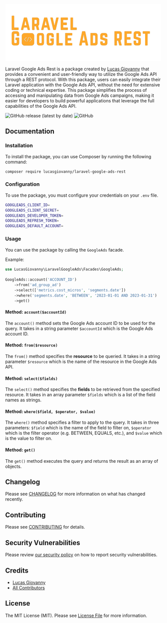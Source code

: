 <img src="art/logo.png" width="500" alt="Laravel Google Ads RES">

Laravel Google Ads Rest is a package created by [Lucas Giovanny](https://github.com/lucasgiovanny) that provides a convenient and user-friendly way to utilize the Google Ads API through a REST protocol. With this package, users can easily integrate their Laravel application with the Google Ads API, without the need for extensive coding or technical expertise. This package simplifies the process of accessing and manipulating data from Google Ads campaigns, making it easier for developers to build powerful applications that leverage the full capabilities of the Google Ads API.

![GitHub release (latest by date)](https://img.shields.io/github/v/release/lucasgiovanny/laravel-google-ads-rest?label=last%20version)
![GitHub](https://img.shields.io/github/license/lucasgiovanny/laravel-google-ads-rest)

## Documentation

### Installation

To install the package, you can use Composer by running the following command:

```bash
composer require lucasgiovanny/laravel-google-ads-rest
```

### Configuration

To use the package, you must configure your credentials on your `.env` file.

```bash
GOOGLEADS_CLIENT_ID=
GOOGLEADS_CLIENT_SECRET=
GOOGLEADS_DEVELOPER_TOKEN=
GOOGLEADS_REFRESH_TOKEN=
GOOGLEADS_DEFAULT_ACCOUNT=
```

### Usage

You can use the package by calling the `GoogleAds` facade.

Example:

```php
use LucasGiovanny\LaravelGoogleAds\Facades\GoogleAds;

GoogleAds::account('ACCOUNT_ID')
    ->from('ad_group_ad')
    ->select(['metrics.cost_micros', 'segments.date'])
    ->where('segments.date', 'BETWEEN', '2023-01-01 AND 2023-01-31')
    ->get()
```

#### Method: `account($accountId)`

The `account()` method sets the Google Ads account ID to be used for the query. It takes in a string parameter `$accountId` which is the Google Ads account ID.

#### Method: `from($resource)`

The `from()` method specifies the **resource** to be queried. It takes in a string parameter `$resource` which is the name of the resource in the Google Ads API.

#### Method: `select($fields)`

The `select()` method specifies the **fields** to be retrieved from the specified resource. It takes in an array parameter `$fields` which is a list of the field names as strings.

#### Method: `where($field, $operator, $value)`

The `where()` method specifies a filter to apply to the query. It takes in three parameters: `$field` which is the name of the field to filter on, `$operator` which is the filter operator (e.g. BETWEEN, EQUALS, etc.), and `$value` which is the value to filter on.

#### Method: `get()`

The `get()` method executes the query and returns the result as an array of objects.

## Changelog

Please see [CHANGELOG](CHANGELOG.md) for more information on what has changed recently.

## Contributing

Please see [CONTRIBUTING](.github/CONTRIBUTING.md) for details.

## Security Vulnerabilities

Please review [our security policy](../../security/policy) on how to report security vulnerabilities.

## Credits

-   [Lucas Giovanny](https://github.com/lucasgiovanny)
-   [All Contributors](../../contributors)

## License

The MIT License (MIT). Please see [License File](LICENSE.md) for more information.
